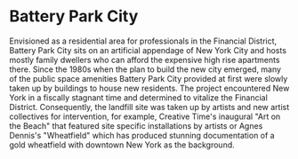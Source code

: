 # Battery Park City

Envisioned as a residential area for professionals in the Financial District, Battery Park City sits on an artificial appendage of New York City and hosts mostly family dwellers who can afford the expensive high rise apartments there. Since the 1980s when the plan to build the new city emerged, many of the public space amenities Battery Park City provided at first were slowly taken up by buildings to house new residents. The project encountered New York in a fiscally stagnant time and determined to vitalize the Financial District. Consequently, the landfill site was taken up by artists and new artist collectives for intervention, for example, Creative Time's inaugural "Art on the Beach" that featured site specific installations by artists or Agnes Dennis's "Wheatfield" which has produced stunning documentation of a gold wheatfield with downtown New York as the background. 
